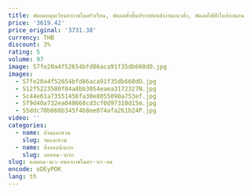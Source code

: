 ```yaml
---
title: พัดลมหมุนเวียนอากาศในครัวเรือน, พัดลมตั้งพื้นประหยัดพลังงานแนวตั้ง, พัดลมไฟฟ้าในห้องนอน
price: '3619.42'
price_original: '3731.38'
currency: THB
discount: 3%
rating: 5
volume: 97
image: S7fe20a4f52654bfd86aca91f35db660dO.jpg
images:
  - S7fe20a4f52654bfd86aca91f35db660dO.jpg
  - S12f5223580f84a8bb3054eaea3172327N.jpg
  - Sc44e61a73551456fa30e8055090a753ef.jpg
  - Sf9d40a732ea048668cd3cf0d97310d15m.jpg
  - S5ddc70b660b345f4b8ee074afa261b24P.jpg
video: ''
categories:
  - name: บ้านและสวน
    slug: านและสวน
  - name: สิ่งทอหน้าแรก
    slug: งทอหน-าแรก
slug: ดลมหม-นเว-ยนอากาศในคร-วเร-อน
encode: oDEyPOK
lang: th
---
```

  